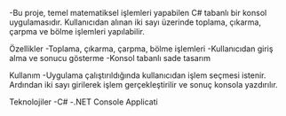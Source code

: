 
-Bu proje, temel matematiksel işlemleri yapabilen C# tabanlı bir konsol uygulamasıdır. Kullanıcıdan alınan iki sayı üzerinde toplama, çıkarma, çarpma ve bölme işlemleri yapılabilir.

Özellikler
-Toplama, çıkarma, çarpma, bölme işlemleri
-Kullanıcıdan giriş alma ve sonucu gösterme
-Konsol tabanlı sade tasarım

Kullanım
-Uygulama çalıştırıldığında kullanıcıdan işlem seçmesi istenir. Ardından iki sayı girilerek işlem gerçekleştirilir ve sonuç konsola yazdırılır.

Teknolojiler
-C#
-.NET Console Applicati
